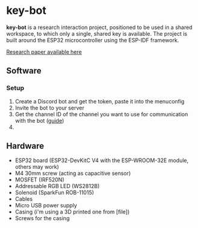# key-bot

**key-bot** is a research interaction project, positioned to be used in a shared workspace, to which only a single, shared key is available. The project is built around the ESP32 microcontroller using the ESP-IDF framework.

[Research paper available here](link)

## Software

### Setup
1. Create a Discord bot and get the token, paste it into the menuconfig
2. Invite the bot to your server
3. Get the channel ID of the channel you want to use for communication with the bot ([guide](https://support.discord.com/hc/en-us/articles/206346498-Where-can-I-find-my-User-Server-Message-ID-))
4. 

## Hardware

- ESP32 board (ESP32-DevKitC V4 with the ESP-WROOM-32E module, others may work)
- M4 30mm screw (acting as capacitive sensor)
- MOSFET (IRF520N)
- Addressable RGB LED (WS2812B)
- Solenoid (SparkFun ROB-11015)
- Cables
- Micro USB power supply
- Casing (i'm using a 3D printed one from [file])
- Screws for the casing
